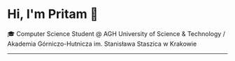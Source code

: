 # Hi, I'm Pritam 👋

🎓 Computer Science Student @ AGH University of Science & Technology /
Akademia Górniczo-Hutnicza im. Stanisława Staszica w Krakowie

---

<!---
atpritam/atpritam is a ✨ special ✨ repository because its `README.md` (this file) appears on your GitHub profile.
You can click the Preview link to take a look at your changes.
--->
